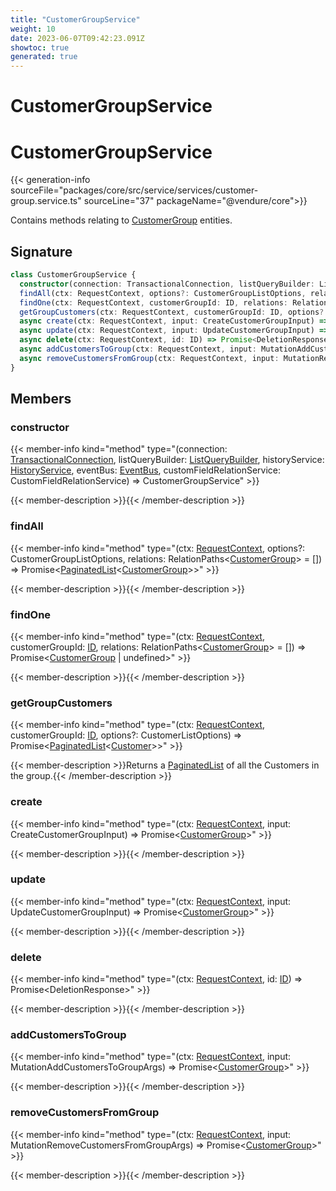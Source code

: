 ```yaml
---
title: "CustomerGroupService"
weight: 10
date: 2023-06-07T09:42:23.091Z
showtoc: true
generated: true
---
```

<!-- This file was generated from the Vendure source. Do not modify. Instead, re-run the "docs:build" script -->

# CustomerGroupService
<div class="symbol">


# CustomerGroupService

{{< generation-info sourceFile="packages/core/src/service/services/customer-group.service.ts" sourceLine="37" packageName="@vendure/core">}}

Contains methods relating to <a href='/typescript-api/entities/customer-group#customergroup'>CustomerGroup</a> entities.

## Signature

```TypeScript
class CustomerGroupService {
  constructor(connection: TransactionalConnection, listQueryBuilder: ListQueryBuilder, historyService: HistoryService, eventBus: EventBus, customFieldRelationService: CustomFieldRelationService)
  findAll(ctx: RequestContext, options?: CustomerGroupListOptions, relations: RelationPaths<CustomerGroup> = []) => Promise<PaginatedList<CustomerGroup>>;
  findOne(ctx: RequestContext, customerGroupId: ID, relations: RelationPaths<CustomerGroup> = []) => Promise<CustomerGroup | undefined>;
  getGroupCustomers(ctx: RequestContext, customerGroupId: ID, options?: CustomerListOptions) => Promise<PaginatedList<Customer>>;
  async create(ctx: RequestContext, input: CreateCustomerGroupInput) => Promise<CustomerGroup>;
  async update(ctx: RequestContext, input: UpdateCustomerGroupInput) => Promise<CustomerGroup>;
  async delete(ctx: RequestContext, id: ID) => Promise<DeletionResponse>;
  async addCustomersToGroup(ctx: RequestContext, input: MutationAddCustomersToGroupArgs) => Promise<CustomerGroup>;
  async removeCustomersFromGroup(ctx: RequestContext, input: MutationRemoveCustomersFromGroupArgs) => Promise<CustomerGroup>;
}
```
## Members

### constructor

{{< member-info kind="method" type="(connection: <a href='/typescript-api/data-access/transactional-connection#transactionalconnection'>TransactionalConnection</a>, listQueryBuilder: <a href='/typescript-api/data-access/list-query-builder#listquerybuilder'>ListQueryBuilder</a>, historyService: <a href='/typescript-api/services/history-service#historyservice'>HistoryService</a>, eventBus: <a href='/typescript-api/events/event-bus#eventbus'>EventBus</a>, customFieldRelationService: CustomFieldRelationService) => CustomerGroupService"  >}}

{{< member-description >}}{{< /member-description >}}

### findAll

{{< member-info kind="method" type="(ctx: <a href='/typescript-api/request/request-context#requestcontext'>RequestContext</a>, options?: CustomerGroupListOptions, relations: RelationPaths&#60;<a href='/typescript-api/entities/customer-group#customergroup'>CustomerGroup</a>&#62; = []) => Promise&#60;<a href='/typescript-api/common/paginated-list#paginatedlist'>PaginatedList</a>&#60;<a href='/typescript-api/entities/customer-group#customergroup'>CustomerGroup</a>&#62;&#62;"  >}}

{{< member-description >}}{{< /member-description >}}

### findOne

{{< member-info kind="method" type="(ctx: <a href='/typescript-api/request/request-context#requestcontext'>RequestContext</a>, customerGroupId: <a href='/typescript-api/common/id#id'>ID</a>, relations: RelationPaths&#60;<a href='/typescript-api/entities/customer-group#customergroup'>CustomerGroup</a>&#62; = []) => Promise&#60;<a href='/typescript-api/entities/customer-group#customergroup'>CustomerGroup</a> | undefined&#62;"  >}}

{{< member-description >}}{{< /member-description >}}

### getGroupCustomers

{{< member-info kind="method" type="(ctx: <a href='/typescript-api/request/request-context#requestcontext'>RequestContext</a>, customerGroupId: <a href='/typescript-api/common/id#id'>ID</a>, options?: CustomerListOptions) => Promise&#60;<a href='/typescript-api/common/paginated-list#paginatedlist'>PaginatedList</a>&#60;<a href='/typescript-api/entities/customer#customer'>Customer</a>&#62;&#62;"  >}}

{{< member-description >}}Returns a <a href='/typescript-api/common/paginated-list#paginatedlist'>PaginatedList</a> of all the Customers in the group.{{< /member-description >}}

### create

{{< member-info kind="method" type="(ctx: <a href='/typescript-api/request/request-context#requestcontext'>RequestContext</a>, input: CreateCustomerGroupInput) => Promise&#60;<a href='/typescript-api/entities/customer-group#customergroup'>CustomerGroup</a>&#62;"  >}}

{{< member-description >}}{{< /member-description >}}

### update

{{< member-info kind="method" type="(ctx: <a href='/typescript-api/request/request-context#requestcontext'>RequestContext</a>, input: UpdateCustomerGroupInput) => Promise&#60;<a href='/typescript-api/entities/customer-group#customergroup'>CustomerGroup</a>&#62;"  >}}

{{< member-description >}}{{< /member-description >}}

### delete

{{< member-info kind="method" type="(ctx: <a href='/typescript-api/request/request-context#requestcontext'>RequestContext</a>, id: <a href='/typescript-api/common/id#id'>ID</a>) => Promise&#60;DeletionResponse&#62;"  >}}

{{< member-description >}}{{< /member-description >}}

### addCustomersToGroup

{{< member-info kind="method" type="(ctx: <a href='/typescript-api/request/request-context#requestcontext'>RequestContext</a>, input: MutationAddCustomersToGroupArgs) => Promise&#60;<a href='/typescript-api/entities/customer-group#customergroup'>CustomerGroup</a>&#62;"  >}}

{{< member-description >}}{{< /member-description >}}

### removeCustomersFromGroup

{{< member-info kind="method" type="(ctx: <a href='/typescript-api/request/request-context#requestcontext'>RequestContext</a>, input: MutationRemoveCustomersFromGroupArgs) => Promise&#60;<a href='/typescript-api/entities/customer-group#customergroup'>CustomerGroup</a>&#62;"  >}}

{{< member-description >}}{{< /member-description >}}


</div>
